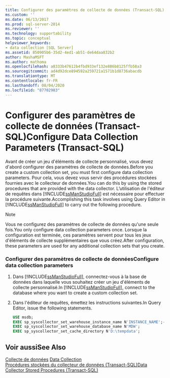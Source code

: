 ```yaml
---
title: Configurer des paramètres de collecte de données (Transact-SQL) | Microsoft Docs
ms.custom: ''
ms.date: 06/13/2017
ms.prod: sql-server-2014
ms.reviewer: ''
ms.technology: supportability
ms.topic: conceptual
helpviewer_keywords:
- data collection [SQL Server]
ms.assetid: 850905b6-35d2-4ed1-ab51-de64daa832b2
author: MashaMSFT
ms.author: mathoma
ms.openlocfilehash: a8333b47612b4fbd933ef132e886b8125ffb58a3
ms.sourcegitcommit: ad4d92dce894592a259721a1571b1d8736abacdb
ms.translationtype: MT
ms.contentlocale: fr-FR
ms.lasthandoff: 08/04/2020
ms.locfileid: "87702983"
---
```

# <a name="configure-data-collection-parameters-transact-sql"></a><span data-ttu-id="746df-102">Configurer des paramètres de collecte de données (Transact-SQL)</span><span class="sxs-lookup"><span data-stu-id="746df-102">Configure Data Collection Parameters (Transact-SQL)</span></span>
  <span data-ttu-id="746df-103">Avant de créer un jeu d'éléments de collecte personnalisé, vous devez d'abord configurer des paramètres de collecte de données.</span><span class="sxs-lookup"><span data-stu-id="746df-103">Before you create a custom collection set, you must first configure data collection parameters.</span></span> <span data-ttu-id="746df-104">Pour cela, vous devez vous servir des procédures stockées fournies avec le collecteur de données.</span><span class="sxs-lookup"><span data-stu-id="746df-104">You can do this by using the stored procedures that are provided with the data collector.</span></span> <span data-ttu-id="746df-105">L’utilisation de l'éditeur de requêtes dans [!INCLUDE[ssManStudioFull](../../includes/ssmanstudiofull-md.md)] est nécessaire pour effectuer la procédure suivante.</span><span class="sxs-lookup"><span data-stu-id="746df-105">Accomplishing this task involves using Query Editor in [!INCLUDE[ssManStudioFull](../../includes/ssmanstudiofull-md.md)] to carry out the following procedure.</span></span>  
  
> [!NOTE]  
>  <span data-ttu-id="746df-106">Vous ne configurez des paramètres de collecte de données qu'une seule fois.</span><span class="sxs-lookup"><span data-stu-id="746df-106">You only configure data collection parameters once.</span></span> <span data-ttu-id="746df-107">Lorsque la configuration est terminée, ces paramètres servent pour tous les jeux d'éléments de collecte supplémentaires que vous créez.</span><span class="sxs-lookup"><span data-stu-id="746df-107">After configuration, these parameters are used for any additional collection sets that you create.</span></span>  
  
### <a name="configure-data-collection-parameters"></a><span data-ttu-id="746df-108">Configurer des paramètres de collecte de données</span><span class="sxs-lookup"><span data-stu-id="746df-108">Configure data collection parameters</span></span>  
  
1.  <span data-ttu-id="746df-109">Dans [!INCLUDE[ssManStudioFull](../../includes/ssmanstudiofull-md.md)], connectez-vous à la base de données dans laquelle vous souhaitez créer un jeu d'éléments de collecte personnalisé.</span><span class="sxs-lookup"><span data-stu-id="746df-109">In [!INCLUDE[ssManStudioFull](../../includes/ssmanstudiofull-md.md)], connect to the database where you want to create a custom collection set.</span></span>  
  
2.  <span data-ttu-id="746df-110">Dans l'éditeur de requêtes, émettez les instructions suivantes.</span><span class="sxs-lookup"><span data-stu-id="746df-110">In Query Editor, issue the following statements.</span></span>  
  
    ```sql  
    USE msdb;  
    EXEC sp_syscollector_set_warehouse_instance_name N'INSTANCE_NAME';-- where instance name is the name of the SQL Server instance  
    EXEC sp_syscollector_set_warehouse_database_name N'MDW';  
    EXEC sp_syscollector_set_cache_directory N'D:\tempdata';  
    ```  
  
## <a name="see-also"></a><span data-ttu-id="746df-111">Voir aussi</span><span class="sxs-lookup"><span data-stu-id="746df-111">See Also</span></span>  
 <span data-ttu-id="746df-112">[Collecte de données](data-collection.md) </span><span class="sxs-lookup"><span data-stu-id="746df-112">[Data Collection](data-collection.md) </span></span>  
 [<span data-ttu-id="746df-113">Procédures stockées du collecteur de données &#40;Transact-SQL&#41;</span><span class="sxs-lookup"><span data-stu-id="746df-113">Data Collector Stored Procedures &#40;Transact-SQL&#41;</span></span>](/sql/relational-databases/system-stored-procedures/data-collector-stored-procedures-transact-sql)  
  
  
